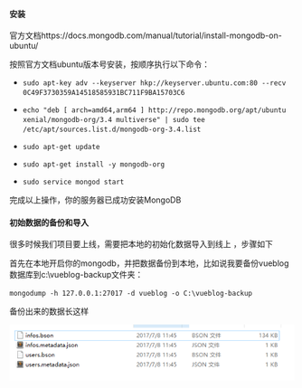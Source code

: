 #### 安装

官方文档https://docs.mongodb.com/manual/tutorial/install-mongodb-on-ubuntu/

按照官方文档ubuntu版本号安装，按顺序执行以下命令：

* `sudo apt-key adv --keyserver hkp://keyserver.ubuntu.com:80 --recv 0C49F3730359A14518585931BC711F9BA15703C6`

* `echo "deb [ arch=amd64,arm64 ] http://repo.mongodb.org/apt/ubuntu xenial/mongodb-org/3.4 multiverse" | sudo tee /etc/apt/sources.list.d/mongodb-org-3.4.list`

* `sudo apt-get update`

* `sudo apt-get install -y mongodb-org`

* `sudo service mongod start`

完成以上操作，你的服务器已成功安装MongoDB

#### 初始数据的备份和导入

很多时候我们项目要上线，需要把本地的初始化数据导入到线上
，步骤如下

首先在本地开启你的mongodb，并把数据备份到本地，比如说我要备份vueblog数据库到c:\vueblog-backup文件夹： 

`mongodump -h 127.0.0.1:27017 -d vueblog -o C:\vueblog-backup`

备份出来的数据长这样

![](/assets/1027889-20170716140700113-1104261961.png)




